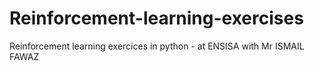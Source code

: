 # Reinforcement-learning-exercises
Reinforcement learning exercices in python - at ENSISA with Mr ISMAIL FAWAZ
